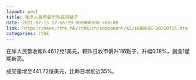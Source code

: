 ```yaml
---
layout: post
title: 在岸人民幣收市升逾百點子
date: 2021-07-15 17:56:19.000000000 +08:00
link: https://news.rthk.hk/rthk/ch/component/k2/1600986-20210715.htm
categories: rthk
---
```


在岸人民幣收報6.4612兌1美元，較昨日收市價升116點子，升幅0.18%，創逾1星期新高。

成交量增至441.72億美元，比昨日增加近35%。

